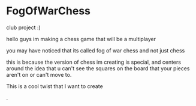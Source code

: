 # FogOfWarChess
club project :)

hello guys im making a chess game that will be a multiplayer


you may have noticed that its called fog of war chess and not just chess

this is because the version of chess im creating is special, and centers around the idea that u can't see the squares on the board that your pieces aren't on or can't move to. 

This is a cool twist that I want to create

.
